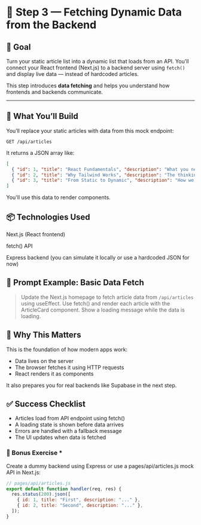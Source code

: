 # 🔄 Step 3 — Fetching Dynamic Data from the Backend

## 🎯 Goal

Turn your static article list into a dynamic list that loads from an API. You'll connect your React frontend (Next.js) to a backend server using `fetch()` and display live data — instead of hardcoded articles.

This step introduces **data fetching** and helps you understand how frontends and backends communicate.

---

## 🧱 What You’ll Build

You’ll replace your static articles with data from this mock endpoint:

`GET /api/articles`

It returns a JSON array like:

```json
[
  { "id": 1, "title": "React Fundamentals", "description": "What you need to know to start using React" },
  { "id": 2, "title": "Why Tailwind Works", "description": "The thinking behind utility-first CSS" },
  { "id": 3, "title": "From Static to Dynamic", "description": "How we scale static apps into real products" }
]
```
You'll use this data to render <ArticleCard /> components.

## 📦 Technologies Used
Next.js (React frontend)

fetch() API

Express backend (you can simulate it locally or use a hardcoded JSON for now)

## 💬 Prompt Example: Basic Data Fetch

> Update the Next.js homepage to fetch article data from `/api/articles` using useEffect.
Use fetch() and render each article with the ArticleCard component.
Show a loading message while the data is loading.

## 🧠 Why This Matters
This is the foundation of how modern apps work:
- Data lives on the server
- The browser fetches it using HTTP requests
- React renders it as components

It also prepares you for real backends like Supabase in the next step.

## ✅ Success Checklist
- Articles load from API endpoint using fetch()
- A loading state is shown before data arrives
- Errors are handled with a fallback message
- The UI updates when data is fetched

### 🧪 Bonus Exercise *

Create a dummy backend using Express or use a pages/api/articles.js mock API in Next.js:
```js
// pages/api/articles.js
export default function handler(req, res) {
  res.status(200).json([
    { id: 1, title: "First", description: "..." },
    { id: 2, title: "Second", description: "..." },
  ]);
}
```
